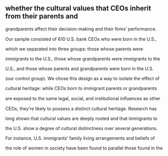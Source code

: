 ## whether the cultural values that CEOs inherit from their parents and

grandparents affect their decision-making and their ﬁrms’ performance.

Our sample consisted of 610 U.S. bank CEOs who were born in the U.S.,

which we separated into three groups: those whose parents were

immigrants to the U.S., those whose grandparents were immigrants to the

U.S., and those whose parents and grandparents were born in the U.S.

(our control group). We chose this design as a way to isolate the effect of

cultural heritage: while CEOs born to immigrant parents or grandparents

are exposed to the same legal, social, and institutional inﬂuences as other

CEOs, they’re likely to possess a distinct cultural heritage. Research has

long shown that cultural values are deeply rooted and that immigrants to

the U.S. show a degree of cultural distinctness over several generations.

For instance, U.S. immigrants’ family living arrangements and beliefs of

the role of women in society have been found to parallel those found in the